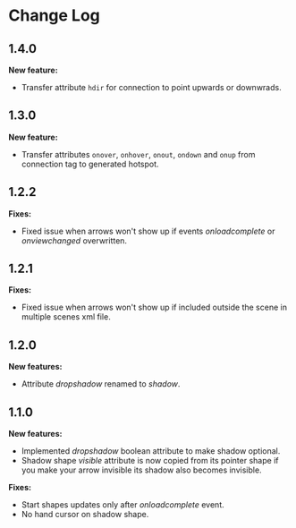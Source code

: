# Change Log

## 1.4.0
**New feature:**
- Transfer attribute `hdir` for connection to point upwards or downwrads.

## 1.3.0
**New feature:**
- Transfer attributes `onover`, `onhover`, `onout`, `ondown` and `onup`
  from connection tag to generated hotspot.

## 1.2.2
**Fixes:**
- Fixed issue when arrows won't show up if events *onloadcomplete* or
  *onviewchanged* overwritten.

## 1.2.1
**Fixes:**
- Fixed issue when arrows won't show up if included outside the scene
  in multiple scenes xml file.

## 1.2.0
**New features:**
- Attribute *dropshadow* renamed to *shadow*.

## 1.1.0
**New features:**
- Implemented *dropshadow* boolean attribute to make shadow optional.
- Shadow shape *visible* attribute is now copied from its pointer shape
  if you make your arrow invisible its shadow also becomes invisible.

**Fixes:**
- Start shapes updates only after *onloadcomplete* event.
- No hand cursor on shadow shape.